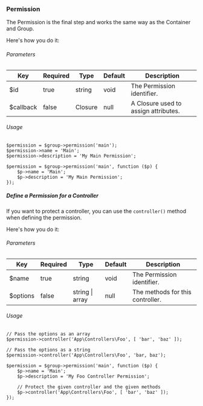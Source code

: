 ### Permission

The Permission is the final step and works the same way as the Container and Group.

Here's how you do it:

###### Parameters

<table>
    <thead>
        <th>Key</th>
        <th>Required</th>
        <th>Type</th>
        <th>Default</th>
        <th>Description</th>
    </thead>
    <tbody>
        <tr>
            <td>$id</td>
            <td>true</td>
            <td>string</td>
            <td>void</td>
            <td>The Permission identifier.</td>
        </tr>
        <tr>
            <td>$callback</td>
            <td>false</td>
            <td>Closure</td>
            <td>null</td>
            <td>A Closure used to assign attributes.</td>
        </tr>
    </tbody>
</table>

###### Usage

```
$permission = $group->permission('main');
$permission->name = 'Main';
$permission->description = 'My Main Permission';
```

```
$permission = $group->permission('main', function ($p) {
    $p->name = 'Main';
    $p->description = 'My Main Permission';
});
```

##### Define a Permission for a Controller

If you want to protect a controller, you can use the `controller()` method when defining the permission.

Here's how you do it:

###### Parameters

<table>
    <thead>
        <th>Key</th>
        <th>Required</th>
        <th>Type</th>
        <th>Default</th>
        <th>Description</th>
    </thead>
    <tbody>
        <tr>
            <td>$name</td>
            <td>true</td>
            <td>string</td>
            <td>void</td>
            <td>The Permission identifier.</td>
        </tr>
        <tr>
            <td>$options</td>
            <td>false</td>
            <td>string | array</td>
            <td>null</td>
            <td>The methods for this controller.</td>
        </tr>
    </tbody>
</table>

###### Usage

```
// Pass the options as an array
$permission->controller('App\Controllers\Foo', [ 'bar', 'baz' ]);

// Pass the options as a string
$permission->controller('App\Controllers\Foo', 'bar, baz');
```

```
$permission = $group->permission('main', function ($p) {
    $p->name = 'Main';
    $p->description = 'My Foo Controller Permission';

    // Protect the given controller and the given methods
    $p->controller('App\Controllers\Foo', [ 'bar', 'baz' ]);
});
```
